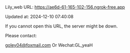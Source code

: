 Lily_web URL: https://ae6d-61-165-102-156.ngrok-free.app

Updated at: 2024-12-10 07:40:08

If you cannot open this URL, the server might be down.

Please contact: 

goley04@foxmail.com Or Wechat:GL_yeaH
